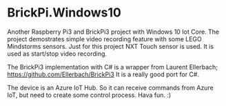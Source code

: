 # BrickPi.Windows10

Another Raspberry Pi3 and BrickPi3 project with Windows 10 Iot Core. The project demostrates simple video recording feature with some LEGO Mindstorms sensors. Just for this project NXT Touch sensor is used. It is used as start/stop video recording.

The BrickPi3 implementation with C# is a wrapper from Laurent Ellerbach; https://github.com/Ellerbach/BrickPi3
It is a really good port for C#. 

The device is an Azure IoT Hub. So it can receive commands from Azure IoT, but need to create some control process. Hava fun. :)

